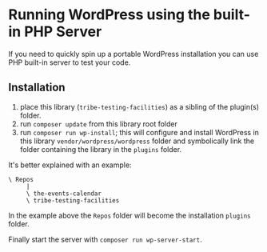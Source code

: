 # Running WordPress using the built-in PHP Server
If you need to quickly spin up a portable WordPress installation you can use PHP built-in server to test your code.

## Installation
1. place this library (`tribe-testing-facilities`) as a sibling of the plugin(s) folder.  
2. run `composer update` from this library root folder
3. run `composer run wp-install`; this will configure and install WordPress in this library `vendor/wordpress/wordpress` folder and symbolically link the folder containing the library in the `plugins` folder.

It's better explained with an example:
```
\ Repos
     |
     \ the-events-calendar
     \ tribe-testing-facilities
```

In the example above the `Repos` folder will become the installation `plugins` folder.

Finally start the server with `composer run wp-server-start`.